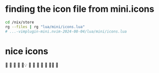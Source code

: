 # finding the icon file from mini.icons

```sh
cd /nix/store
rg --files | rg "lua/mini/icons.lua"
# ...-vimplugin-mini.nvim-2024-08-04/lua/mini/icons.lua
```

# nice icons

 󰖷 󰒓 󱁤 💡 󰍹 󰗀 󰃤 󱄅 󰘧 󰈸 ✔
